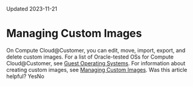 Updated 2023-11-21
# Managing Custom Images
On Compute Cloud@Customer, you can edit, move, import, export, and delete custom images.
For a list of Oracle-tested OSs for Compute Cloud@Customer, see [Guest Operating Systems](https://docs.oracle.com/en-us/iaas/compute-cloud-at-customer/topics/overview/guest-operating-systems.htm#guest-operating-systems "On Compute Cloud@Customer, you can use choose to create instances from various images. Each image provides a particular instance guest OS. This section lists the types of guest OSs you can use.").
For information about creating custom images, see [Managing Custom Images](https://docs.oracle.com/iaas/Content/Compute/Tasks/managingcustomimages.htm#Managing_Custom_Images).
Was this article helpful?
YesNo

